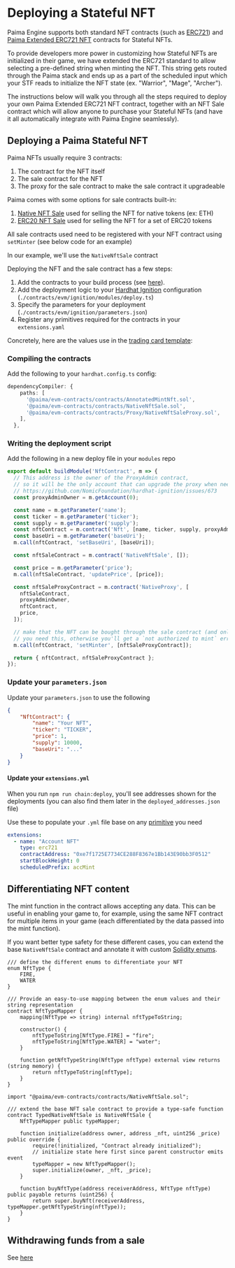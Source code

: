 # Deploying a Stateful NFT

Paima Engine supports both standard NFT contracts (such as [ERC721](https://eips.ethereum.org/EIPS/eip-721)) and [Paima Extended ERC721 NFT](../../10000-libraries/100-evm-contracts/200-solidity/200-generated-docs.mdx#AnnotatedMintNft) contracts for Stateful NFTs.

To provide developers more power in customizing how Stateful NFTs are initialized in their game, we have extended the ERC721 standard to allow selecting a pre-defined string when minting the NFT. This string gets routed through the Paima stack and ends up as a part of the scheduled input which your STF reads to initialize the NFT state (ex. "Warrior", "Mage", "Archer").

The instructions below will walk you through all the steps required to deploy your own Paima Extended ERC721 NFT contract, together with an NFT Sale contract which will allow anyone to purchase your Stateful NFTs (and have it all automatically integrate with Paima Engine seamlessly).

## Deploying a Paima Stateful NFT

Paima NFTs usually require 3 contracts:
1. The contract for the NFT itself
2. The sale contract for the NFT
3. The proxy for the sale contract to make the sale contract it upgradeable

Paima comes with some options for sale contracts built-in:
1. [Native NFT Sale](../../10000-libraries/100-evm-contracts/200-solidity/200-generated-docs.mdx#nativenftsale) used for selling the NFT for native tokens (ex: ETH)
2. [ERC20 NFT Sale](../../10000-libraries/100-evm-contracts/200-solidity/200-generated-docs.mdx#erc20nftsale) used for selling the NFT for a set of ERC20 tokens

All sale contracts used need to be registered with your NFT contract using `setMinter` (see below code for an example)

In our example, we'll use the `NativeNftSale` contract

Deploying the NFT and the sale contract has a few steps:
1. Add the contracts to your build process (see [here](100-introduction.md#adding-new-contracts)).
2. Add the deployment logic to your [Hardhat Ignition](https://hardhat.org/ignition/docs/getting-started#overview) configuration (`./contracts/evm/ignition/modules/deploy.ts`)
3. Specify the parameters for your deployment (`./contracts/evm/ignition/parameters.json`)
4. Register any primitives required for the contracts in your `extensions.yaml`

Concretely, here are the values use in the [trading card template](https://github.com/PaimaStudios/paima-game-templates/tree/main/trading-cards):

### Compiling the contracts

Add the following to your `hardhat.config.ts` config:
```ts
dependencyCompiler: {
    paths: [
      '@paima/evm-contracts/contracts/AnnotatedMintNft.sol',
      '@paima/evm-contracts/contracts/NativeNftSale.sol',
      '@paima/evm-contracts/contracts/Proxy/NativeNftSaleProxy.sol',
    ],
  },
```

### Writing the deployment script

Add the following in a new deploy file in your `modules` repo

```ts
export default buildModule('NftContract', m => {
  // This address is the owner of the ProxyAdmin contract,
  // so it will be the only account that can upgrade the proxy when needed.
  // https://github.com/NomicFoundation/hardhat-ignition/issues/673
  const proxyAdminOwner = m.getAccount(0);

  const name = m.getParameter('name');
  const ticker = m.getParameter('ticker');
  const supply = m.getParameter('supply');
  const nftContract = m.contract('Nft', [name, ticker, supply, proxyAdminOwner]);
  const baseUri = m.getParameter('baseUri');
  m.call(nftContract, 'setBaseUri', [baseUri]);

  const nftSaleContract = m.contract('NativeNftSale', []);

  const price = m.getParameter('price');
  m.call(nftSaleContract, 'updatePrice', [price]);

  const nftSaleProxyContract = m.contract('NativeProxy', [
    nftSaleContract,
    proxyAdminOwner,
    nftContract,
    price,
  ]);

  // make that the NFT can be bought through the sale contract (and only the sale contract)
  // you need this, otherwise you'll get a `not authorized to mint` error
  m.call(nftContract, 'setMinter', [nftSaleProxyContract]);

  return { nftContract, nftSaleProxyContract };
});
```


### Update your `parameters.json`

Update your `parameters.json` to use the following

```json
{
    "NftContract": {
        "name": "Your NFT",
        "ticker": "TICKER",
        "price": 1,
        "supply": 10000,
        "baseUri": "..."
    }
}
```

#### Update your `extensions.yml`

When you run `npm run chain:deploy`, you'll see addresses shown for the deployments (you can also find them later in the `deployed_addresses.json` file)

Use these to populate your `.yml` file base on any [primitive](../../300-react-to-events/2-primitive-catalogue/10-evm/3-ERC721.md) you need

```yml
extensions:
  - name: "Account NFT"
    type: erc721
    contractAddress: "0xe7f1725E7734CE288F8367e1Bb143E90bb3F0512"
    startBlockHeight: 0
    scheduledPrefix: accMint
```


## Differentiating NFT content

The mint function in the contract allows accepting any data. This can be useful in enabling your game to, for example, using the same NFT contract for multiple items in your game (each differentiated by the data passed into the mint function).

If you want better type safety for these different cases, you can extend the base `NativeNftSale` contract and annotate it with custom [Solidity enums](https://solidity-by-example.org/enum/).

```sol
/// define the different enums to differentiate your NFT
enum NftType {
    FIRE,
    WATER
}
```

```sol
/// Provide an easy-to-use mapping between the enum values and their string representation
contract NftTypeMapper {
    mapping(NftType => string) internal nftTypeToString;

    constructor() {
        nftTypeToString[NftType.FIRE] = "fire";
        nftTypeToString[NftType.WATER] = "water";
    }

    function getNftTypeString(NftType nftType) external view returns (string memory) {
        return nftTypeToString[nftType];
    }
}
```

```sol
import "@paima/evm-contracts/contracts/NativeNftSale.sol";

/// extend the base NFT sale contract to provide a type-safe function
contract TypedNativeNftSale is NativeNftSale {
    NftTypeMapper public typeMapper;

    function initialize(address owner, address _nft, uint256 _price) public override {
        require(!initialized, "Contract already initialized");
        // initialize state here first since parent constructor emits event
        typeMapper = new NftTypeMapper();
        super.initialize(owner, _nft, _price);
    }

    function buyNftType(address receiverAddress, NftType nftType) public payable returns (uint256) {
        return super.buyNft(receiverAddress, typeMapper.getNftTypeString(nftType));
    }
}
```

## Withdrawing funds from a sale

See [here](./100-introduction.md#interacting-with-contracts)